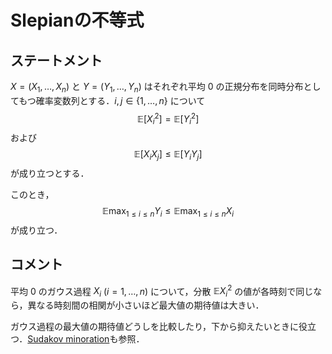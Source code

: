 # Slepianの不等式

## ステートメント

$X = (X_1, \ldots, X_n)$ と $Y = (Y_1, \ldots, Y_n)$ はそれぞれ平均 $0$ の正規分布を同時分布としてもつ確率変数列とする．$i, j \in \{ 1, \ldots, n \}$ について
$$
\mathbb{E}[X_i^2] = \mathbb{E}[Y_i^2]
$$
および
$$
\mathbb{E}[X_i X_j] \leq  \mathbb{E}[Y_i Y_j]
$$
が成り立つとする．

このとき，
$$
\mathbb{E} \max_{1 \leq i \leq n} Y_i \leq \mathbb{E} \max_{1 \leq i \leq n} X_i
$$
が成り立つ．

## コメント

平均 $0$ のガウス過程 $X_i$ ($i = 1, \ldots, n$) について，分散 $\mathbb{E}X_i^2$ の値が各時刻で同じなら，異なる時刻間の相関が小さいほど最大値の期待値は大きい．

ガウス過程の最大値の期待値どうしを比較したり，下から抑えたいときに役立つ．[Sudakov minoration](sudakov_minoration.md)も参照．
